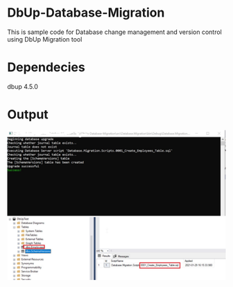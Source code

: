 # DbUp-Database-Migration
This is sample code for Database change management and version control using DbUp Migration tool

# Dependecies
dbup 4.5.0

# Output
![alt text](https://github.com/nrawat207/DbUp-Database-Migration/blob/main/docs/Output1.jpg)
![alt text](https://github.com/nrawat207/DbUp-Database-Migration/blob/main/docs/Output2.jpg)
